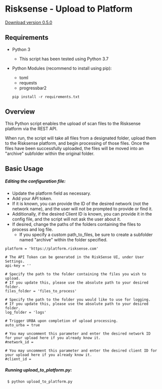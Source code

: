 # Risksense - Upload to Platform
[Download version 0.5.0](https://github.com/risksense/upload_to_platform/releases/download/0.5.0/upload_to_platform_v0.5.0.zip)

## Requirements

 - Python 3
    - This script has been tested using Python 3.7
 - Python Modules (recommend to install using pip):
    - toml
    - requests
    - progressbar2
   
   `pip install -r requirements.txt`

## Overview
This Python script enables the upload of scan files to the Risksense platform via the REST API.

When run, the script will take all files from a designated folder, upload them to the Risksense platform, and begin processing of those files.  Once the files have been successfully uploaded, the files will be moved into an "archive" subfolder within the original folder.



## Basic Usage

##### Editing the configuration file:
 - Update the platform field as necessary.  
 - Add your API token.  
 - If it is known, you can provide the ID of the desired network (not the network name), and the user will not be prompted to provide or find it.
 - Additionally, if the desired Client ID is known, you can provide it in the config file, and the script will not ask the user about it.
 - If desired, change the paths of the folders containing the files to process and log file.
   - If you specify a custom path_to_files, be sure to create a subfolder named "archive" within the folder specified.

```
platform = 'https://platform.risksense.com'

# The API Token can be generated in the RiskSense UI, under User Settings.
api-key = ''

# Specify the path to the folder containing the files you wish to upload.
# If you update this, please use the absolute path to your desired folder.
files_folder = 'files_to_process'

# Specify the path to the folder you would like to use for logging.
# If you update this, please use the absolute path to your desired folder.
log_folder = 'logs'

# Trigger URBA upon completion of upload processing.
auto_urba = true

# You may uncomment this parameter and enter the desired network ID for your upload here if you already know it.
#network_id =

# You may uncomment this parameter and enter the desired client ID for your upload here if you already know it.
#client_id =
```


##### Running upload_to_platform.py:
```
 $ python upload_to_platform.py
```
